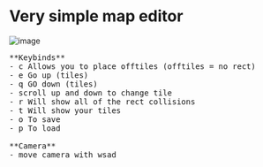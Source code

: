 # Very simple map editor

![image](https://github.com/abuxTM/map-editor/assets/104513379/35d814dd-efba-49eb-a9cb-5e10a549f75f)

<pre>
**Keybinds**
- c Allows you to place offtiles (offtiles = no rect)
- e Go up (tiles)
- q GO down (tiles)
- scroll up and down to change tile
- r Will show all of the rect collisions
- t Will show your tiles
- o To save
- p To load

**Camera**
- move camera with wsad
</pre>
